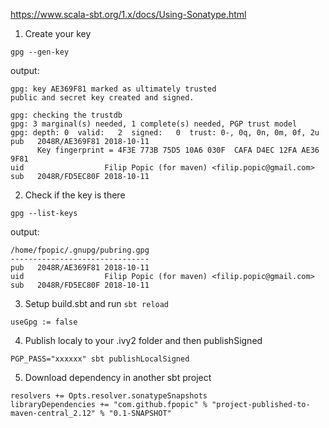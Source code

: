 https://www.scala-sbt.org/1.x/docs/Using-Sonatype.html


1. Create your key
```
gpg --gen-key
```

output:

```
gpg: key AE369F81 marked as ultimately trusted
public and secret key created and signed.

gpg: checking the trustdb
gpg: 3 marginal(s) needed, 1 complete(s) needed, PGP trust model
gpg: depth: 0  valid:   2  signed:   0  trust: 0-, 0q, 0n, 0m, 0f, 2u
pub   2048R/AE369F81 2018-10-11
      Key fingerprint = 4F3E 773B 75D5 10A6 030F  CAFA D4EC 12FA AE36 9F81
uid                  Filip Popic (for maven) <filip.popic@gmail.com>
sub   2048R/FD5EC80F 2018-10-11
```

2. Check if the key is there
```
gpg --list-keys
```

output:
```
/home/fpopic/.gnupg/pubring.gpg
-------------------------------
pub   2048R/AE369F81 2018-10-11
uid                  Filip Popic (for maven) <filip.popic@gmail.com>
sub   2048R/FD5EC80F 2018-10-11
```

3. Setup build.sbt and run ```sbt reload```
```$xslt
useGpg := false
```

4. Publish localy to your .ivy2 folder and then publishSigned
```
PGP_PASS="xxxxxx" sbt publishLocalSigned
```

5. Download dependency in another sbt project
```
resolvers += Opts.resolver.sonatypeSnapshots
libraryDependencies += "com.github.fpopic" % "project-published-to-maven-central_2.12" % "0.1-SNAPSHOT"
```
